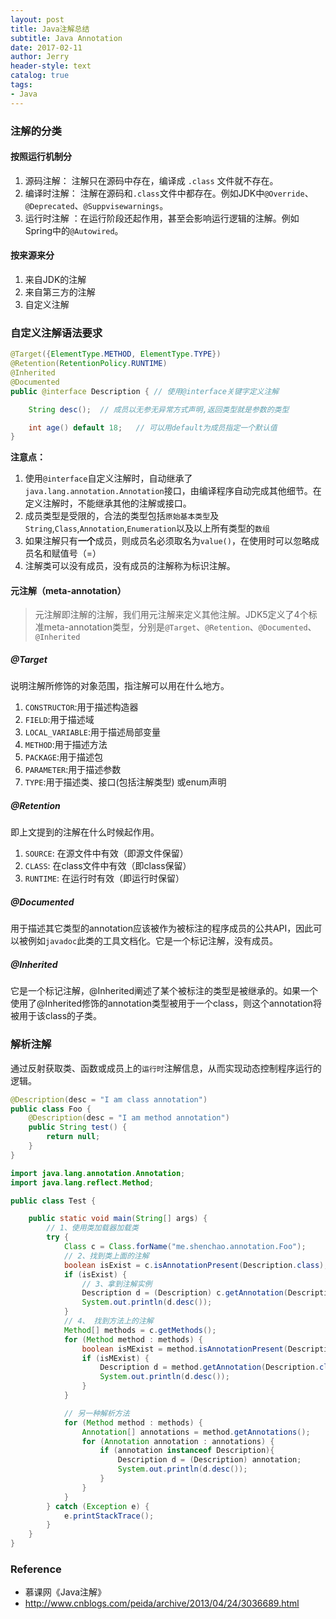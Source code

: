 ```yaml
---
layout: post
title: Java注解总结
subtitle: Java Annotation
date: 2017-02-11
author: Jerry
header-style: text
catalog: true
tags:
- Java
---
```


### 注解的分类

#### 按照运行机制分

1. 源码注解： 注解只在源码中存在，编译成 ```.class``` 文件就不存在。
2.  编译时注解： 注解在源码和```.class```文件中都存在。例如JDK中```@Override```、```@Deprecated```、```@Suppvisewarnings```。
3.  运行时注解 ：在运行阶段还起作用，甚至会影响运行逻辑的注解。例如Spring中的```@Autowired```。

#### 按来源来分

1. 来自JDK的注解
2. 来自第三方的注解
3. 自定义注解

### 自定义注解语法要求

``` java
@Target({ElementType.METHOD, ElementType.TYPE})
@Retention(RetentionPolicy.RUNTIME)
@Inherited
@Documented
public @interface Description { // 使用@interface关键字定义注解

    String desc();  // 成员以无参无异常方式声明,返回类型就是参数的类型

    int age() default 18;   // 可以用default为成员指定一个默认值
}
```

**注意点：**
1. 使用```@interface```自定义注解时，自动继承了```java.lang.annotation.Annotation```接口，由编译程序自动完成其他细节。在定义注解时，不能继承其他的注解或接口。
2. 成员类型是受限的，合法的类型包括```原始基本类型```及```String```,```Class```,```Annotation```,```Enumeration```以及以上所有类型的```数组```
3. 如果注解只有**一个**成员，则成员名必须取名为```value()```，在使用时可以忽略成员名和赋值号（=）
4. 注解类可以没有成员，没有成员的注解称为标识注解。

#### 元注解（meta-annotation）

> 元注解即注解的注解，我们用元注解来定义其他注解。JDK5定义了4个标准meta-annotation类型，分别是```@Target```、```@Retention```、```@Documented```、```@Inherited```

#####  @Target

说明注解所修饰的对象范围，指注解可以用在什么地方。

1. ```CONSTRUCTOR```:用于描述构造器
2. ```FIELD```:用于描述域
3. ```LOCAL_VARIABLE```:用于描述局部变量
4. ```METHOD```:用于描述方法
5. ```PACKAGE```:用于描述包
6. ```PARAMETER```:用于描述参数
7. ```TYPE```:用于描述类、接口(包括注解类型) 或enum声明

##### @Retention

即上文提到的注解在什么时候起作用。

1. ```SOURCE```: 在源文件中有效（即源文件保留）
2. ```CLASS```: 在class文件中有效（即class保留）
3. ```RUNTIME```: 在运行时有效（即运行时保留）

##### @Documented

用于描述其它类型的annotation应该被作为被标注的程序成员的公共API，因此可以被例如```javadoc```此类的工具文档化。它是一个标记注解，没有成员。

##### @Inherited

它是一个标记注解，@Inherited阐述了某个被标注的类型是被继承的。如果一个使用了@Inherited修饰的annotation类型被用于一个class，则这个annotation将被用于该class的子类。

### 解析注解

通过反射获取类、函数或成员上的```运行时```注解信息，从而实现动态控制程序运行的逻辑。

``` java
@Description(desc = "I am class annotation")
public class Foo {
    @Description(desc = "I am method annotation")
    public String test() {
        return null;
    }
}
```

``` java
import java.lang.annotation.Annotation;
import java.lang.reflect.Method;

public class Test {

    public static void main(String[] args) {
        // 1、使用类加载器加载类
        try {
            Class c = Class.forName("me.shenchao.annotation.Foo");
            // 2、找到类上面的注解
            boolean isExist = c.isAnnotationPresent(Description.class);
            if (isExist) {
                // 3、拿到注解实例
                Description d = (Description) c.getAnnotation(Description.class);
                System.out.println(d.desc());
            }
            // 4、 找到方法上的注解
            Method[] methods = c.getMethods();
            for (Method method : methods) {
                boolean isMExist = method.isAnnotationPresent(Description.class);
                if (isMExist) {
                    Description d = method.getAnnotation(Description.class);
                    System.out.println(d.desc());
                }
            }

            // 另一种解析方法
            for (Method method : methods) {
                Annotation[] annotations = method.getAnnotations();
                for (Annotation annotation : annotations) {
                    if (annotation instanceof Description){
                        Description d = (Description) annotation;
                        System.out.println(d.desc());
                    }
                }
            }
        } catch (Exception e) {
            e.printStackTrace();
        }
    }
}

```

### Reference
- 慕课网《Java注解》
- http://www.cnblogs.com/peida/archive/2013/04/24/3036689.html


